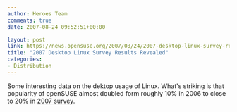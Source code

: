 ```yaml
---
author: Heroes Team
comments: true
date: 2007-08-24 09:52:51+00:00

layout: post
link: https://news.opensuse.org/2007/08/24/2007-desktop-linux-survey-results-revealed/
title: "2007 Desktop Linux Survey Results Revealed"
categories:
- Distribution
---
```

Some interesting data on the dektop usage of Linux. What's striking is that popularity of openSUSE almost doubled form roughly 10% in 2006 to close to 20% in [2007 survey](http://www.desktoplinux.com/news/NS8454912761.html).		
